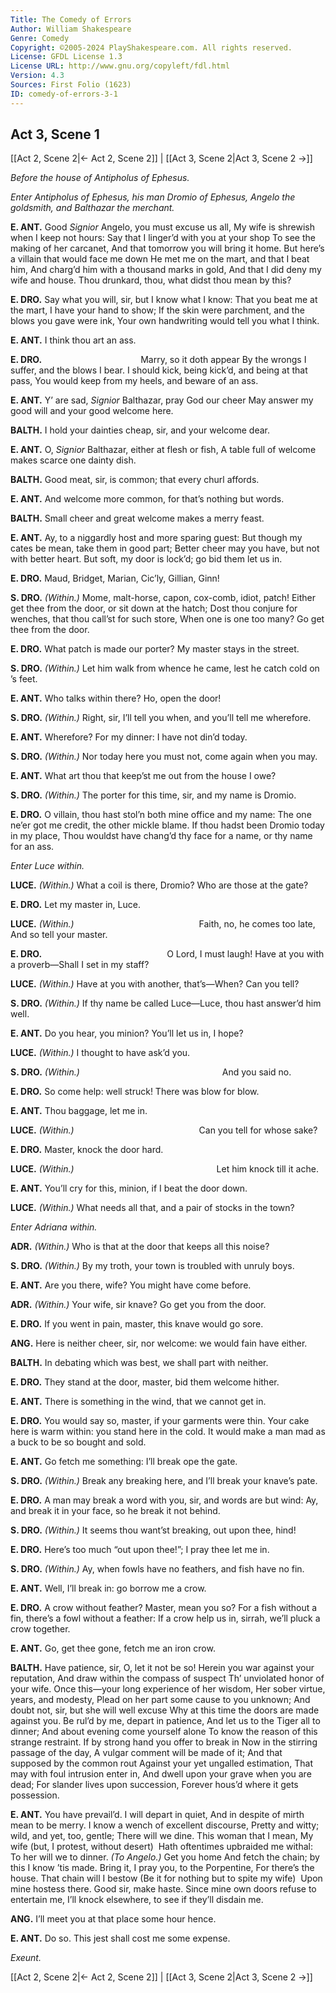 ```yaml
---
Title: The Comedy of Errors
Author: William Shakespeare
Genre: Comedy
Copyright: ©2005-2024 PlayShakespeare.com. All rights reserved.
License: GFDL License 1.3
License URL: http://www.gnu.org/copyleft/fdl.html
Version: 4.3
Sources: First Folio (1623)
ID: comedy-of-errors-3-1
---
```


## Act 3, Scene 1
[[Act 2, Scene 2|← Act 2, Scene 2]] | [[Act 3, Scene 2|Act 3, Scene 2 →]]

*Before the house of Antipholus of Ephesus.*

*Enter Antipholus of Ephesus, his man Dromio of Ephesus, Angelo the goldsmith, and Balthazar the merchant.*

**E. ANT.**
Good *Signior* Angelo, you must excuse us all,
My wife is shrewish when I keep not hours:
Say that I linger’d with you at your shop
To see the making of her carcanet,
And that tomorrow you will bring it home.
But here’s a villain that would face me down
He met me on the mart, and that I beat him,
And charg’d him with a thousand marks in gold,
And that I did deny my wife and house.
Thou drunkard, thou, what didst thou mean by this?

**E. DRO.**
Say what you will, sir, but I know what I know:
That you beat me at the mart, I have your hand to show;
If the skin were parchment, and the blows you gave were ink,
Your own handwriting would tell you what I think.

**E. ANT.**
I think thou art an ass.

**E. DRO.**
           Marry, so it doth appear
By the wrongs I suffer, and the blows I bear.
I should kick, being kick’d, and being at that pass,
You would keep from my heels, and beware of an ass.

**E. ANT.**
Y’ are sad, *Signior* Balthazar, pray God our cheer
May answer my good will and your good welcome here.

**BALTH.**
I hold your dainties cheap, sir, and your welcome dear.

**E. ANT.**
O, *Signior* Balthazar, either at flesh or fish,
A table full of welcome makes scarce one dainty dish.

**BALTH.**
Good meat, sir, is common; that every churl affords.

**E. ANT.**
And welcome more common, for that’s nothing but words.

**BALTH.**
Small cheer and great welcome makes a merry feast.

**E. ANT.**
Ay, to a niggardly host and more sparing guest:
But though my cates be mean, take them in good part;
Better cheer may you have, but not with better heart.
But soft, my door is lock’d; go bid them let us in.

**E. DRO.**
Maud, Bridget, Marian, Cic’ly, Gillian, Ginn!

**S. DRO.**
*(Within.)*
Mome, malt-horse, capon, cox-comb, idiot, patch!
Either get thee from the door, or sit down at the hatch;
Dost thou conjure for wenches, that thou call’st for such store,
When one is one too many? Go get thee from the door.

**E. DRO.**
What patch is made our porter? My master stays in the street.

**S. DRO.**
*(Within.)*
Let him walk from whence he came, lest he catch cold on ’s feet.

**E. ANT.**
Who talks within there? Ho, open the door!

**S. DRO.**
*(Within.)*
Right, sir, I’ll tell you when, and you’ll tell me wherefore.

**E. ANT.**
Wherefore? For my dinner: I have not din’d today.

**S. DRO.**
*(Within.)*
Nor today here you must not, come again when you may.

**E. ANT.**
What art thou that keep’st me out from the house I owe?

**S. DRO.**
*(Within.)*
The porter for this time, sir, and my name is Dromio.

**E. DRO.**
O villain, thou hast stol’n both mine office and my name:
The one ne’er got me credit, the other mickle blame.
If thou hadst been Dromio today in my place,
Thou wouldst have chang’d thy face for a name, or thy name for an ass.

*Enter Luce within.*

**LUCE.**
*(Within.)*
What a coil is there, Dromio?
Who are those at the gate?

**E. DRO.**
Let my master in, Luce.

**LUCE.**
*(Within.)*
              Faith, no, he comes too late,
And so tell your master.

**E. DRO.**
              O Lord, I must laugh!
Have at you with a proverb—Shall I set in my staff?

**LUCE.**
*(Within.)*
Have at you with another, that’s—When? Can you tell?

**S. DRO.**
*(Within.)*
If thy name be called Luce—Luce, thou hast answer’d him well.

**E. ANT.**
Do you hear, you minion? You’ll let us in, I hope?

**LUCE.**
*(Within.)*
I thought to have ask’d you.

**S. DRO.**
*(Within.)*
                And you said no.

**E. DRO.**
So come help: well struck! There was blow for blow.

**E. ANT.**
Thou baggage, let me in.

**LUCE.**
*(Within.)*
              Can you tell for whose sake?

**E. DRO.**
Master, knock the door hard.

**LUCE.**
*(Within.)*
                Let him knock till it ache.

**E. ANT.**
You’ll cry for this, minion, if I beat the door down.

**LUCE.**
*(Within.)*
What needs all that, and a pair of stocks in the town?

*Enter Adriana within.*

**ADR.**
*(Within.)*
Who is that at the door that keeps all this noise?

**S. DRO.**
*(Within.)*
By my troth, your town is troubled with unruly boys.

**E. ANT.**
Are you there, wife? You might have come before.

**ADR.**
*(Within.)*
Your wife, sir knave? Go get you from the door.

**E. DRO.**
If you went in pain, master, this knave would go sore.

**ANG.**
Here is neither cheer, sir, nor welcome: we would fain have either.

**BALTH.**
In debating which was best, we shall part with neither.

**E. DRO.**
They stand at the door, master, bid them welcome hither.

**E. ANT.**
There is something in the wind, that we cannot get in.

**E. DRO.**
You would say so, master, if your garments were thin.
Your cake here is warm within: you stand here in the cold.
It would make a man mad as a buck to be so bought and sold.

**E. ANT.**
Go fetch me something: I’ll break ope the gate.

**S. DRO.**
*(Within.)*
Break any breaking here, and I’ll break your knave’s pate.

**E. DRO.**
A man may break a word with you, sir, and words are but wind:
Ay, and break it in your face, so he break it not behind.

**S. DRO.**
*(Within.)*
It seems thou want’st breaking, out upon thee, hind!

**E. DRO.**
Here’s too much “out upon thee!”; I pray thee let me in.

**S. DRO.**
*(Within.)*
Ay, when fowls have no feathers, and fish have no fin.

**E. ANT.**
Well, I’ll break in: go borrow me a crow.

**E. DRO.**
A crow without feather? Master, mean you so?
For a fish without a fin, there’s a fowl without a feather:
If a crow help us in, sirrah, we’ll pluck a crow together.

**E. ANT.**
Go, get thee gone, fetch me an iron crow.

**BALTH.**
Have patience, sir, O, let it not be so!
Herein you war against your reputation,
And draw within the compass of suspect
Th’ unviolated honor of your wife.
Once this—your long experience of her wisdom,
Her sober virtue, years, and modesty,
Plead on her part some cause to you unknown;
And doubt not, sir, but she will well excuse
Why at this time the doors are made against you.
Be rul’d by me, depart in patience,
And let us to the Tiger all to dinner;
And about evening come yourself alone
To know the reason of this strange restraint.
If by strong hand you offer to break in
Now in the stirring passage of the day,
A vulgar comment will be made of it;
And that supposed by the common rout
Against your yet ungalled estimation,
That may with foul intrusion enter in,
And dwell upon your grave when you are dead;
For slander lives upon succession,
Forever hous’d where it gets possession.

**E. ANT.**
You have prevail’d. I will depart in quiet,
And in despite of mirth mean to be merry.
I know a wench of excellent discourse,
Pretty and witty; wild, and yet, too, gentle;
There will we dine. This woman that I mean,
My wife (but, I protest, without desert) 
Hath oftentimes upbraided me withal:
To her will we to dinner.
*(To Angelo.)*
Get you home
And fetch the chain; by this I know ’tis made.
Bring it, I pray you, to the Porpentine,
For there’s the house. That chain will I bestow
(Be it for nothing but to spite my wife) 
Upon mine hostess there. Good sir, make haste.
Since mine own doors refuse to entertain me,
I’ll knock elsewhere, to see if they’ll disdain me.

**ANG.**
I’ll meet you at that place some hour hence.

**E. ANT.**
Do so. This jest shall cost me some expense.

*Exeunt.*

[[Act 2, Scene 2|← Act 2, Scene 2]] | [[Act 3, Scene 2|Act 3, Scene 2 →]]